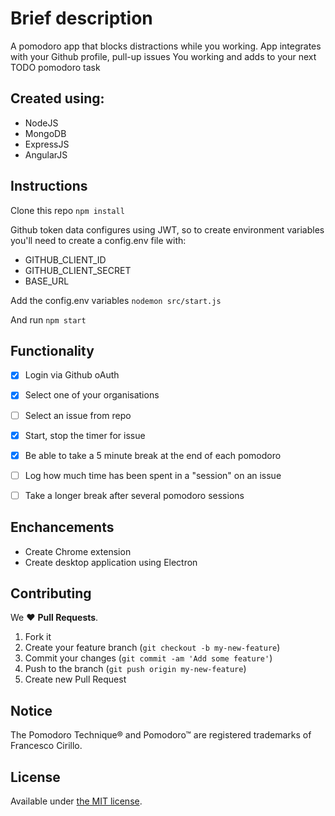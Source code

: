 # Brief description

A pomodoro app that blocks distractions while you working. App integrates with your Github profile, pull-up issues You working
and adds to your next TODO pomodoro task

## Created using:
 - NodeJS
 - MongoDB
 - ExpressJS
 - AngularJS

## Instructions

Clone this repo
`npm install`

Github token data configures using JWT, so to create environment variables
you'll need to create a config.env file with:
  - GITHUB_CLIENT_ID
  - GITHUB_CLIENT_SECRET
  - BASE_URL

Add the config.env variables
`nodemon src/start.js`

And run
`npm start`

## Functionality
- [x] Login via Github oAuth
- [x] Select one of your organisations
- [ ] Select an issue from repo
- [x] Start, stop the timer for issue
- [x] Be able to take a 5 minute break at the end of each pomodoro
- [ ] Log how much time has been spent in a "session" on an issue
- [ ] Take a longer break after several pomodoro sessions


## Enchancements

- Create Chrome extension
- Create desktop application using Electron

## Contributing

We :heart: **Pull Requests**.

1. Fork it
2. Create your feature branch (`git checkout -b my-new-feature`)
3. Commit your changes (`git commit -am 'Add some feature'`)
4. Push to the branch (`git push origin my-new-feature`)
5. Create new Pull Request

## Notice

The Pomodoro Technique® and Pomodoro™ are registered trademarks of Francesco Cirillo.

## License

Available under [the MIT license](http://mths.be/mit).